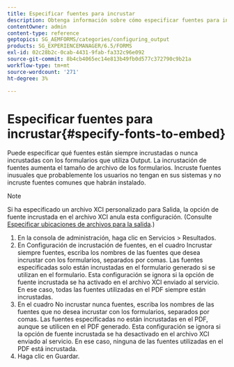 ```yaml
---
title: Especificar fuentes para incrustar
description: Obtenga información sobre cómo especificar fuentes para incrustarlas en un formulario adaptable. Puede especificar qué fuentes están incrustadas o nunca están incrustadas con los formularios que genera el servicio Forms.
contentOwner: admin
content-type: reference
geptopics: SG_AEMFORMS/categories/configuring_output
products: SG_EXPERIENCEMANAGER/6.5/FORMS
exl-id: 02c28b2c-0cab-4431-9fab-fa332c96e092
source-git-commit: 8b4cb4065ec14e813b49fb0d577c372790c9b21a
workflow-type: tm+mt
source-wordcount: '271'
ht-degree: 3%

---
```


# Especificar fuentes para incrustar{#specify-fonts-to-embed}

Puede especificar qué fuentes están siempre incrustadas o nunca incrustadas con los formularios que utiliza Output. La incrustación de fuentes aumenta el tamaño de archivo de los formularios. Incruste fuentes inusuales que probablemente los usuarios no tengan en sus sistemas y no incruste fuentes comunes que habrán instalado.

>[!NOTE]
>
>Si ha especificado un archivo XCI personalizado para Salida, la opción de fuente incrustada en el archivo XCI anula esta configuración. (Consulte [Especificar ubicaciones de archivos para la salida](/help/forms/using/admin-help/specify-file-locations-output.md#specify-file-locations-for-output).)

1. En la consola de administración, haga clic en Servicios > Resultados.
1. En Configuración de incrustación de fuentes, en el cuadro Incrustar siempre fuentes, escriba los nombres de las fuentes que desea incrustar con los formularios, separados por comas. Las fuentes especificadas solo están incrustadas en el formulario generado si se utilizan en el formulario. Esta configuración se ignora si la opción de fuente incrustada se ha activado en el archivo XCI enviado al servicio. En ese caso, todas las fuentes utilizadas en el PDF siempre están incrustadas.
1. En el cuadro No incrustar nunca fuentes, escriba los nombres de las fuentes que no desea incrustar con los formularios, separados por comas. Las fuentes especificadas no están incrustadas en el PDF, aunque se utilicen en el PDF generado. Esta configuración se ignora si la opción de fuente incrustada se ha desactivado en el archivo XCI enviado al servicio. En ese caso, ninguna de las fuentes utilizadas en el PDF está incrustada.
1. Haga clic en Guardar.
